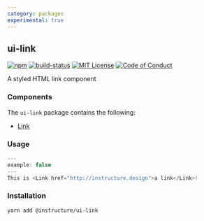 ```yaml
---
category: packages
experimental: true
---
```


## ui-link

[![npm][npm]][npm-url]
[![build-status][build-status]][build-status-url]
[![MIT License][license-badge]][LICENSE]
[![Code of Conduct][coc-badge]][coc]

A styled HTML link component

### Components
The `ui-link` package contains the following:
- [Link](#Link)

### Usage
```jsx
---
example: false
---
This is <Link href="http://instructure.design">a link</Link>!
```

### Installation

```sh
yarn add @instructure/ui-link
```

[npm]: https://img.shields.io/npm/v/@instructure/ui-link.svg
[npm-url]: https://npmjs.com/package/@instructure/ui-link

[build-status]: https://travis-ci.org/instructure/instructure-ui.svg?branch=master
[build-status-url]: https://travis-ci.org/instructure/instructure-ui "Travis CI"

[license-badge]: https://img.shields.io/npm/l/instructure-ui.svg?style=flat-square
[license]: https://github.com/instructure/instructure-ui/blob/master/LICENSE

[coc-badge]: https://img.shields.io/badge/code%20of-conduct-ff69b4.svg?style=flat-square
[coc]: https://github.com/instructure/instructure-ui/blob/master/CODE_OF_CONDUCT.md

